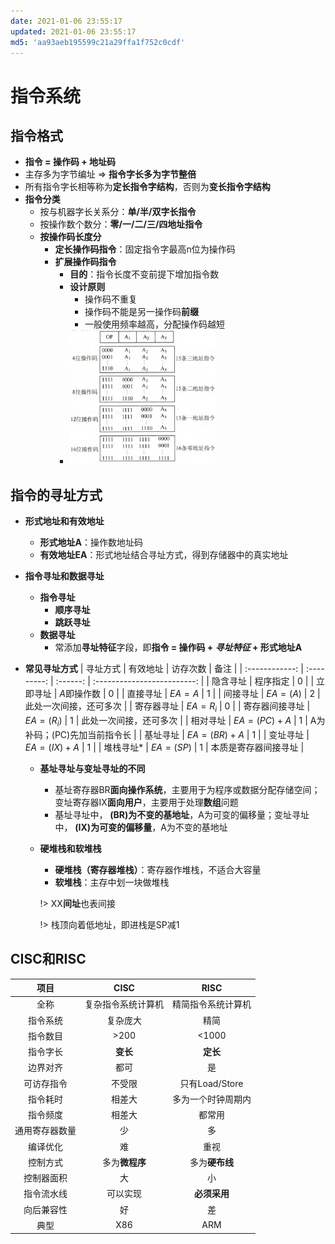 ```yaml
---
date: 2021-01-06 23:55:17
updated: 2021-01-06 23:55:17
md5: 'aa93aeb195599c21a29ffa1f752c0cdf'
---
```


# 指令系统

## 指令格式

- **指令 = 操作码 + 地址码**
- 主存多为字节编址 ⇒ **指令字长多为字节整倍**
- 所有指令字长相等称为**定长指令字结构**，否则为**变长指令字结构**
- **指令分类**
	- 按与机器字长关系分：**单/半/双字长指令**
	- 按操作数个数分：**零/一/二/三/四地址指令**
	- **按操作码长度分**
		- **定长操作码指令**：固定指令字最高n位为操作码
		- **扩展操作码指令**
			- **目的**：指令长度不变前提下增加指令数
			- **设计原则**
				- 操作码不重复
				- 操作码不能是另一操作码**前缀**
				- 一般使用频率越高，分配操作码越短
			- ![扩展操作码](pics/15.png)

## 指令的寻址方式

- **形式地址和有效地址**
	- **形式地址A**：操作数地址码
	- **有效地址EA**：形式地址结合寻址方式，得到存储器中的真实地址
- **指令寻址和数据寻址**
	- **指令寻址**
		- **顺序寻址**
		- **跳跃寻址**
	- **数据寻址**
		- 常添加**寻址特征**字段，即**指令 = 操作码 + *寻址特征* + 形式地址A**
- **常见寻址方式**
    |    寻址方式    |  有效地址   | 访存次数 |            备注             |
    | :------------: | :---------: | :------: | :-------------------------: |
    |    隐含寻址    |  程序指定   |    0     |
    |    立即寻址    | $A$即操作数 |    0     |
    |    直接寻址    |   $EA=A$    |    1     |
    |    间接寻址    |  $EA=(A)$   |    2     |   此处一次间接，还可多次    |
    |   寄存器寻址   |  $EA=R_i$   |    0     |
    | 寄存器间接寻址 | $EA=(R_i)$  |    1     |   此处一次间接，还可多次    |
    |    相对寻址    | $EA=(PC)+A$ |    1     | A为补码；(PC)先加当前指令长 |
    |    基址寻址    | $EA=(BR)+A$ |    1     |
    |    变址寻址    | $EA=(IX)+A$ |    1     |
    |   堆栈寻址\*   |  $EA=(SP)$  |    1     |    本质是寄存器间接寻址     |

	- **基址寻址与变址寻址的不同**
		- 基址寄存器BR**面向操作系统**，主要用于为程序或数据分配存储空间；变址寄存器IX**面向用户**，主要用于处理**数组**问题
		- 基址寻址中， **(BR)为不变的基地址**，A为可变的偏移量；变址寻址中， **(IX)为可变的偏移量**，A为不变的基地址
	- **硬堆栈和软堆栈**
		- **硬堆栈（寄存器堆栈）**：寄存器作堆栈，不适合大容量
		- **软堆栈**：主存中划一块做堆栈
		
        !> XX**间址**也表间接

		!> 栈顶向着低地址，即进栈是SP减1

## CISC和RISC

|      项目      |        CISC        |        RISC        |
| :------------: | :----------------: | :----------------: |
|      全称      | 复杂指令系统计算机 | 精简指令系统计算机 |
|    指令系统    |      复杂庞大      |        精简        |
|    指令数目    |        >200        |       <1000        |
|    指令字长    |      **变长**      |      **定长**      |
|    边界对齐    |        都可        |         是         |
|   可访存指令   |       不受限       |   只有Load/Store   |
|    指令耗时    |       相差大       | 多为一个时钟周期内 |
|    指令频度    |       相差大       |       都常用       |
| 通用寄存器数量 |         少         |         多         |
|    编译优化    |         难         |        重视        |
|    控制方式    |   多为**微程序**   |   多为**硬布线**   |
|   控制器面积   |         大         |         小         |
|   指令流水线   |      可以实现      |    **必须采用**    |
|   向后兼容性   |         好         |         差         |
|      典型      |        X86         |        ARM         |
